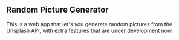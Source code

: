 ## Random Picture Generator

This is a web app that let's you generate random pictures from the [Unsplash API](https://unsplash.com/developers), with extra features that are under development now.

